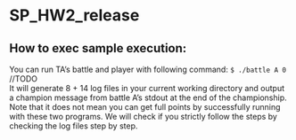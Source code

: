 # SP_HW2_release

## How to exec sample execution:
You can run TA’s battle and player with following command:
`$ ./battle A 0`  
//TODO  
It will generate 8 + 14 log files in your current working directory and output a  champion message from battle A’s stdout at the end of the championship.
Note that it does not mean you can get full points by successfully running with these two programs. We will check if you strictly follow the steps by checking the log files step by step.
